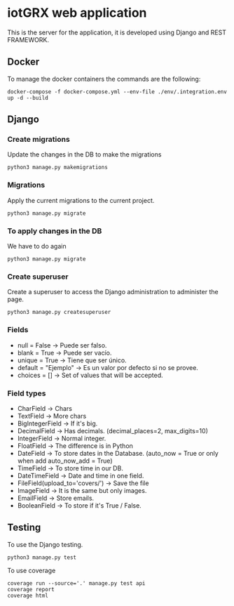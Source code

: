 # iotGRX web application

This is the server for the application, it is developed using Django and REST FRAMEWORK.

## Docker

To manage the docker containers the commands are the following:

    docker-compose -f docker-compose.yml --env-file ./env/.integration.env up -d --build

## Django

### Create migrations

Update the changes in the DB to make the migrations

    python3 manage.py makemigrations

### Migrations

Apply the current migrations to the current project.

    python3 manage.py migrate

### To apply changes in the DB

We have to do again

    python3 manage.py migrate

### Create superuser

Create a superuser to access the Django administration to administer the page.

    python3 manage.py createsuperuser

### Fields

- null = False -> Puede ser falso.
- blank = True -> Puede ser vacío.
- unique = True -> Tiene que ser único.
- default = "Ejemplo" -> Es un valor por defecto si no se provee.
- choices = [] -> Set of values that will be accepted.

### Field types

- CharField -> Chars
- TextField -> More chars
- BigIntegerField -> If it's big.
- DecimalField -> Has decimals. (decimal_places=2, max_digits=10)
- IntegerField -> Normal integer.
- FloatField -> The difference is in Python
- DateField -> To store dates in the Database. (auto_now = True or only when add auto_now_add = True)
- TimeField -> To store time in our DB.
- DateTimeField -> Date and time in one field.
- FileField(upload_to='covers/') -> Save the file
- ImageField -> It is the same but only images.
- EmailField -> Store emails.
- BooleanField -> To store if it's True / False.

## Testing

To use the Django testing.

    python3 manage.py test

To use coverage

    coverage run --source='.' manage.py test api
    coverage report
    coverage html